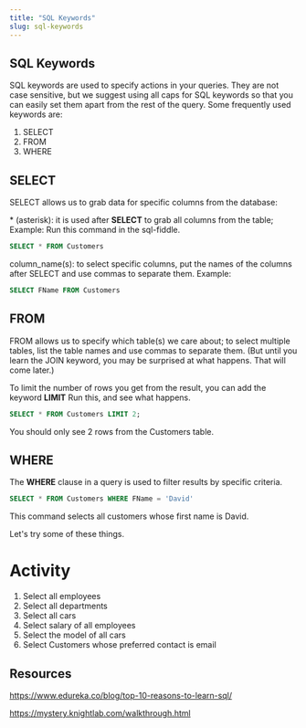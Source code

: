```yaml
---
title: "SQL Keywords"
slug: sql-keywords
---
```


## SQL Keywords

SQL keywords are used to specify actions in your queries. They are not case sensitive, but we suggest using all caps for SQL keywords so that you can easily set them apart from the rest of the query. Some frequently used keywords are:
1. SELECT
1. FROM
1. WHERE

## SELECT

SELECT​ allows us to grab data for specific columns from the database:

*​ (asterisk): it is used after ​**SELECT**​ to grab all columns from the table;
Example: 
Run this command in the sql-fiddle.

```sql
SELECT * FROM Customers
```

column_name(s): to select specific columns, put the names of the columns after SELECT​ and use commas to separate them.
Example: 

```sql
SELECT FName FROM Customers
```

## FROM

FROM​ allows us to specify which table(s) we care about; to select multiple tables, list the table names and use commas to separate them. (But until you learn the JOIN keyword, you may be surprised at what happens. That will come later.)

To limit the number of rows you get from the result, you can add the keyword **LIMIT** 
Run this, and see what happens.

```sql
SELECT * FROM Customers LIMIT 2;
```

You should only see 2 rows from the Customers table.

## WHERE

The **​WHERE**​ clause in a query is used to filter results by specific criteria.

```sql
SELECT * FROM Customers WHERE FName = 'David'
```

This command selects all customers whose first name is David.

Let's try some of these things.

# Activity

1. Select all employees
1. Select all departments
1. Select all cars
1. Select salary of all employees
1. Select the model of all cars
1. Select Customers whose preferred contact is email









## Resources
https://www.edureka.co/blog/top-10-reasons-to-learn-sql/

https://mystery.knightlab.com/walkthrough.html

